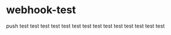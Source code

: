 webhook-test
============
push
test
test
test
test
test
test
test
test
test
test
test
test
test
test
